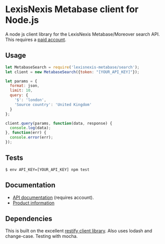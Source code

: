 # LexisNexis Metabase client for Node.js #

A node js client library for the LexisNexis Metabase/Moreover search API. This requires a [paid account](https://www.lexisnexis.com/en-us/products/metabase.page).

## Usage ##

```Javascript
let MetabaseSearch = require('lexisnexis-metabase/search');
let client = new MetabaseSearch({token: "[YOUR_API_KEY]"});

let params = {
  format: json,
  limit: 10,
  query: {
    '$': 'london',
    'Source country': 'United Kingdom'
  }
};

client.query(params, function(data, response) {
  console.log(data);
}, function(err) {
  console.error(err);
});
```

## Tests ##

```Shell
$ env API_KEY=[YOUR_API_KEY] npm test
```

## Documentation ##

* [API documentation](https://portal.moreover.com/index.html#documentation/LN-MB-technical) (requires account).
* [Product information](https://www.lexisnexis.com/en-us/products/metabase.page)

## Dependencies ##

This is built on the excellent [restify client library](http://restify.com/#client-api). Also uses lodash and change-case. Testing with mocha.
